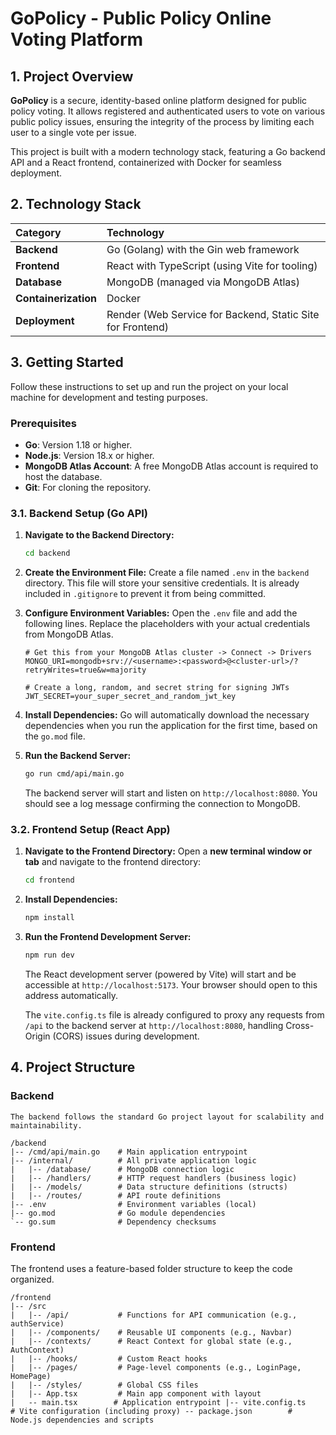 # GoPolicy - Public Policy Online Voting Platform

## 1. Project Overview

**GoPolicy** is a secure, identity-based online platform designed for public policy voting. It allows registered and authenticated users to vote on various public policy issues, ensuring the integrity of the process by limiting each user to a single vote per issue.

This project is built with a modern technology stack, featuring a Go backend API and a React frontend, containerized with Docker for seamless deployment.

## 2. Technology Stack

| Category | Technology |
| :--- | :--- |
| **Backend** | Go (Golang) with the Gin web framework |
| **Frontend** | React with TypeScript (using Vite for tooling) |
| **Database** | MongoDB (managed via MongoDB Atlas) |
| **Containerization** | Docker |
| **Deployment** | Render (Web Service for Backend, Static Site for Frontend) |

## 3. Getting Started

Follow these instructions to set up and run the project on your local machine for development and testing purposes.

### Prerequisites

* **Go**: Version 1.18 or higher.
* **Node.js**: Version 18.x or higher.
* **MongoDB Atlas Account**: A free MongoDB Atlas account is required to host the database.
* **Git**: For cloning the repository.

### 3.1. Backend Setup (Go API)

1.  **Navigate to the Backend Directory:**
    ```bash
    cd backend
    ```

2.  **Create the Environment File:**
    Create a file named `.env` in the `backend` directory. This file will store your sensitive credentials. It is already included in `.gitignore` to prevent it from being committed.

3.  **Configure Environment Variables:**
    Open the `.env` file and add the following lines. Replace the placeholders with your actual credentials from MongoDB Atlas.

    ```env
    # Get this from your MongoDB Atlas cluster -> Connect -> Drivers
    MONGO_URI=mongodb+srv://<username>:<password>@<cluster-url>/?retryWrites=true&w=majority

    # Create a long, random, and secret string for signing JWTs
    JWT_SECRET=your_super_secret_and_random_jwt_key
    ```

4.  **Install Dependencies:**
    Go will automatically download the necessary dependencies when you run the application for the first time, based on the `go.mod` file.

5.  **Run the Backend Server:**
    ```bash
    go run cmd/api/main.go
    ```
    The backend server will start and listen on `http://localhost:8080`. You should see a log message confirming the connection to MongoDB.

### 3.2. Frontend Setup (React App)

1.  **Navigate to the Frontend Directory:**
    Open a **new terminal window or tab** and navigate to the frontend directory:
    ```bash
    cd frontend
    ```

2.  **Install Dependencies:**
    ```bash
    npm install
    ```

3.  **Run the Frontend Development Server:**
    ```bash
    npm run dev
    ```
    The React development server (powered by Vite) will start and be accessible at `http://localhost:5173`. Your browser should open to this address automatically.

    The `vite.config.ts` file is already configured to proxy any requests from `/api` to the backend server at `http://localhost:8080`, handling Cross-Origin (CORS) issues during development.

## 4. Project Structure

### Backend
```
The backend follows the standard Go project layout for scalability and maintainability.

/backend
|-- /cmd/api/main.go    # Main application entrypoint
|-- /internal/          # All private application logic
|   |-- /database/      # MongoDB connection logic
|   |-- /handlers/      # HTTP request handlers (business logic)
|   |-- /models/        # Data structure definitions (structs)
|   |-- /routes/        # API route definitions
|-- .env                # Environment variables (local)
|-- go.mod              # Go module dependencies
`-- go.sum              # Dependency checksums
```
### Frontend

The frontend uses a feature-based folder structure to keep the code organized.
```
/frontend
|-- /src
|   |-- /api/           # Functions for API communication (e.g., authService)
|   |-- /components/    # Reusable UI components (e.g., Navbar)
|   |-- /contexts/      # React Context for global state (e.g., AuthContext)
|   |-- /hooks/         # Custom React hooks
|   |-- /pages/         # Page-level components (e.g., LoginPage, HomePage)
|   |-- /styles/        # Global CSS files
|   |-- App.tsx         # Main app component with layout
|   -- main.tsx        # Application entrypoint |-- vite.config.ts      # Vite configuration (including proxy) -- package.json        # Node.js dependencies and scripts
```